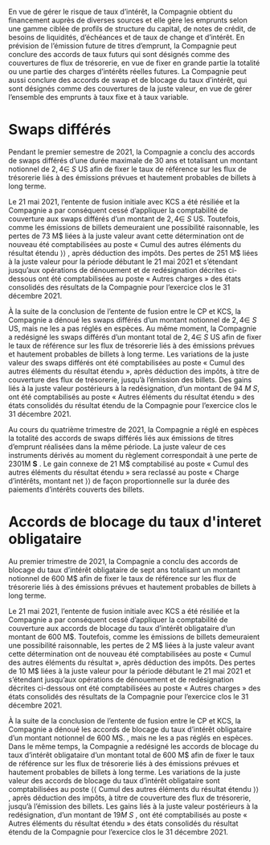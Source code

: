 En vue de gérer le risque de taux d’intérêt, la Compagnie obtient du financement auprès de diverses sources et elle gère les emprunts selon une gamme ciblée de profils de structure du capital, de notes de crédit, de besoins de liquidités, d’échéances et de taux de change et d’intérêt. En prévision de l’émission future de titres d’emprunt, la Compagnie peut conclure des accords de taux futurs qui sont désignés comme des couvertures de flux de trésorerie, en vue de fixer en grande partie la totalité ou une partie des charges d’intérêts réelles futures. La Compagnie peut aussi conclure des accords de swap et de blocage du taux d’intérêt, qui sont désignés comme des couvertures de la juste valeur, en vue de gérer l’ensemble des emprunts à taux fixe et à taux variable.

# Swaps différés

Pendant le premier semestre de 2021, la Compagnie a conclu des accords de swaps différés d’une durée maximale de 30 ans et totalisant un montant notionnel de $2 , 4 \in \ S$ US afin de fixer le taux de référence sur les flux de trésorerie liés à des émissions prévues et hautement probables de billets à long terme.

Le 21 mai 2021, l’entente de fusion initiale avec KCS a été résiliée et la Compagnie a par conséquent cessé d’appliquer la comptabilité de couverture aux swaps différés d’un montant de $2 , 4 \in \ S$ US. Toutefois, comme les émissions de billets demeuraient une possibilité raisonnable, les pertes de 73 M\$ liées à la juste valeur avant cette détermination ont de nouveau été comptabilisées au poste « Cumul des autres éléments du résultat étendu $\rangle \rangle$ , après déduction des impôts. Des pertes de 251 M\$ liées à la juste valeur pour la période débutant le 21 mai 2021 et s’étendant jusqu’aux opérations de dénouement et de redésignation décrites ci-dessous ont été comptabilisées au poste « Autres charges » des états consolidés des résultats de la Compagnie pour l’exercice clos le 31 décembre 2021.

À la suite de la conclusion de l’entente de fusion entre le CP et KCS, la Compagnie a dénoué les swaps différés d’un montant notionnel de $2 , 4 \in \ S$ US, mais ne les a pas réglés en espèces. Au même moment, la Compagnie a redésigné les swaps différés d’un montant total de $2 , 4 \in \ S$ US afin de fixer le taux de référence sur les flux de trésorerie liés à des émissions prévues et hautement probables de billets à long terme. Les variations de la juste valeur des swaps différés ont été comptabilisées au poste « Cumul des autres éléments du résultat étendu », après déduction des impôts, à titre de couverture des flux de trésorerie, jusqu’à l’émission des billets. Des gains liés à la juste valeur postérieurs à la redésignation, d’un montant de $9 4 \ M \ S ,$ ont été comptabilisés au poste « Autres éléments du résultat étendu » des états consolidés du résultat étendu de la Compagnie pour l’exercice clos le 31 décembre 2021.

Au cours du quatrième trimestre de 2021, la Compagnie a réglé en espèces la totalité des accords de swaps différés liés aux émissions de titres d’emprunt réalisées dans la même période. La juste valeur de ces instruments dérivés au moment du règlement correspondait à une perte de $2 3 0 1  { \mathsf { M } }  { \boldsymbol { \ S } }$ . Le gain connexe de 21 M\$ comptabilisé au poste « Cumul des autres éléments du résultat étendu » sera reclassé au poste « Charge d’intérêts, montant net $\rangle \rangle$ de façon proportionnelle sur la durée des paiements d’intérêts couverts des billets.

# Accords de blocage du taux d'interet obligataire

Au premier trimestre de 2021, la Compagnie a conclu des accords de blocage du taux d’intérêt obligataire de sept ans totalisant un montant notionnel de 600 M\$ afin de fixer le taux de référence sur les flux de trésorerie liés à des émissions prévues et hautement probables de billets à long terme.

Le 21 mai 2021, l’entente de fusion initiale avec KCS a été résiliée et la Compagnie a par conséquent cessé d’appliquer la comptabilité de couverture aux accords de blocage du taux d’intérêt obligataire d’un montant de 600 M\$. Toutefois, comme les émissions de billets demeuraient une possibilité raisonnable, les pertes de 2 M\$ liées à la juste valeur avant cette détermination ont de nouveau été comptabilisées au poste « Cumul des autres éléments du résultat », après déduction des impôts. Des pertes de 10 M\$ liées à la juste valeur pour la période débutant le 21 mai 2021 et s’étendant jusqu’aux opérations de dénouement et de redésignation décrites ci-dessous ont été comptabilisées au poste « Autres charges » des états consolidés des résultats de la Compagnie pour l’exercice clos le 31 décembre 2021.

À la suite de la conclusion de l’entente de fusion entre le CP et KCS, la Compagnie a dénoué les accords de blocage du taux d’intérêt obligataire d’un montant notionnel de $6 0 0 ~ { \mathsf { M } } { \mathsf { S } } .$ , mais ne les a pas réglés en espèces. Dans le même temps, la Compagnie a redésigné les accords de blocage du taux d’intérêt obligataire d’un montant total de 600 M\$ afin de fixer le taux de référence sur les flux de trésorerie liés à des émissions prévues et hautement probables de billets à long terme. Les variations de la juste valeur des accords de blocage du taux d’intérêt obligataire sont comptabilisées au poste $\langle \langle$ Cumul des autres éléments du résultat étendu $\rangle \rangle$ , après déduction des impôts, à titre de couverture des flux de trésorerie, jusqu’à l’émission des billets. Les gains liés à la juste valeur postérieurs à la redésignation, d’un montant de $1 9 M \ S$ , ont été comptabilisés au poste « Autres éléments du résultat étendu » des états consolidés du résultat étendu de la Compagnie pour l’exercice clos le 31 décembre 2021.
